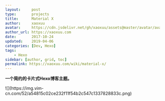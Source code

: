 ```yaml
---
layout:     post
type:       projects
title:      Material X
author:     xaoxuu
avatar:     https://cdn.jsdelivr.net/gh/xaoxuu/assets@master/avatar/avatar.png
author_url: https://xaoxuu.com
date:       2017-10-24
updated:    2019-04-06
categories: [Dev, Hexo]
tags:
    - Hexo
sidebar: [author, grid, toc]
permalink: https://xaoxuu.com/wiki/material-x/
---
```


**一个简约的卡片式Hexo博客主题。**

<fancybox>
![](https://img.vim-cn.com/52/a54815c02ce232f11f54b2c547c1337828833c.png)
</fancybox>


<!--more-->
